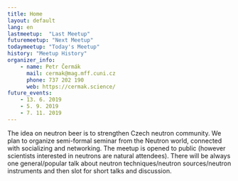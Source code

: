 ```yaml
---
title: Home
layout: default
lang: en
lastmeetup:  "Last Meetup"
futuremeetup: "Next Meetup"
todaymeetup: "Today's Meetup"
history: "Meetup History"
organizer_info:
    - name: Petr Čermák
      mail: cermak@mag.mff.cuni.cz
      phone: 737 202 190
      web: https://cermak.science/
future_events:
    - 13. 6. 2019
    - 5. 9. 2019
    - 7. 11. 2019
---
```

The idea on neutron beer is to strengthen Czech neutron community. We plan to organize semi-formal seminar from the Neutron world, connected with socializing and networking. The meetup is opened to public (however scientists interested in neutrons are natural attendees). There will be always one general/popular talk about neutron techniques/neutron sources/neutron instruments and then slot for short talks and discussion.
